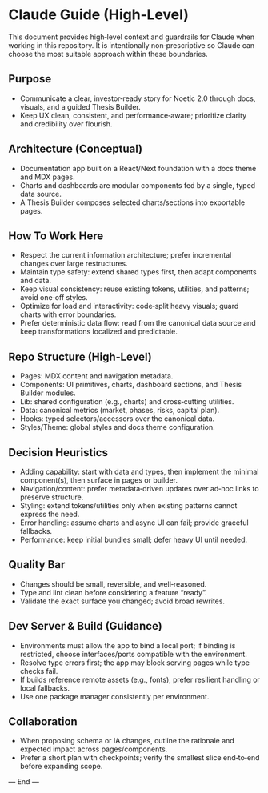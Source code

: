 # Claude Guide (High‑Level)

This document provides high‑level context and guardrails for Claude when working in this repository. It is intentionally non‑prescriptive so Claude can choose the most suitable approach within these boundaries.

## Purpose
- Communicate a clear, investor‑ready story for Noetic 2.0 through docs, visuals, and a guided Thesis Builder.
- Keep UX clean, consistent, and performance‑aware; prioritize clarity and credibility over flourish.

## Architecture (Conceptual)
- Documentation app built on a React/Next foundation with a docs theme and MDX pages.
- Charts and dashboards are modular components fed by a single, typed data source.
- A Thesis Builder composes selected charts/sections into exportable pages.

## How To Work Here
- Respect the current information architecture; prefer incremental changes over large restructures.
- Maintain type safety: extend shared types first, then adapt components and data.
- Keep visual consistency: reuse existing tokens, utilities, and patterns; avoid one‑off styles.
- Optimize for load and interactivity: code‑split heavy visuals; guard charts with error boundaries.
- Prefer deterministic data flow: read from the canonical data source and keep transformations localized and predictable.

## Repo Structure (High‑Level)
- Pages: MDX content and navigation metadata.
- Components: UI primitives, charts, dashboard sections, and Thesis Builder modules.
- Lib: shared configuration (e.g., charts) and cross‑cutting utilities.
- Data: canonical metrics (market, phases, risks, capital plan).
- Hooks: typed selectors/accessors over the canonical data.
- Styles/Theme: global styles and docs theme configuration.

## Decision Heuristics
- Adding capability: start with data and types, then implement the minimal component(s), then surface in pages or builder.
- Navigation/content: prefer metadata‑driven updates over ad‑hoc links to preserve structure.
- Styling: extend tokens/utilities only when existing patterns cannot express the need.
- Error handling: assume charts and async UI can fail; provide graceful fallbacks.
- Performance: keep initial bundles small; defer heavy UI until needed.

## Quality Bar
- Changes should be small, reversible, and well‑reasoned.
- Type and lint clean before considering a feature “ready”.
- Validate the exact surface you changed; avoid broad rewrites.

## Dev Server & Build (Guidance)
- Environments must allow the app to bind a local port; if binding is restricted, choose interfaces/ports compatible with the environment.
- Resolve type errors first; the app may block serving pages while type checks fail.
- If builds reference remote assets (e.g., fonts), prefer resilient handling or local fallbacks.
- Use one package manager consistently per environment.

## Collaboration
- When proposing schema or IA changes, outline the rationale and expected impact across pages/components.
- Prefer a short plan with checkpoints; verify the smallest slice end‑to‑end before expanding scope.

— End —

